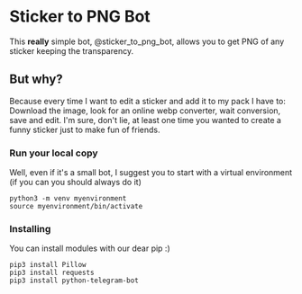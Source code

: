 # Sticker to PNG Bot

This **really** simple bot, @sticker_to_png_bot,  allows you to get PNG of any sticker keeping the transparency.

## But why?

Because every time I want to edit a sticker and add it to my pack I have to: Download the image, look for an online webp converter, wait conversion, save and edit. I'm sure, don't lie, at least one time you wanted to create a funny sticker just to make fun of friends.

### Run your local copy

Well, even if it's a small bot, I suggest you to start with a virtual environment (if you can you should always do it)
```
python3 -m venv myenvironment
source myenvironment/bin/activate
```

### Installing

You can install modules with our dear pip :)
```
pip3 install Pillow
pip3 install requests
pip3 install python-telegram-bot
```
